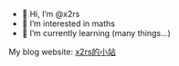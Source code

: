 - 👋 Hi, I’m @x2rs
- 👀 I’m interested in maths
- 🌱 I’m currently learning (many things...)

My blog website: [x2rs的小站](https://x2rs.github.io)

<!---
x2rs/x2rs is a ✨ special ✨ repository because its `README.md` (this file) appears on your GitHub profile.
You can click the Preview link to take a look at your changes.
--->
